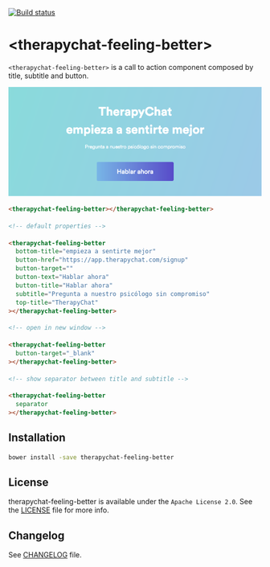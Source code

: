 [![Build status](https://travis-ci.org/TherapyChat/therapychat-feeling-better.svg?branch=master)](https://travis-ci.org/TherapyChat/therapychat-feeling-better)

# &lt;therapychat-feeling-better&gt;

`<therapychat-feeling-better>` is a call to action component composed by title, subtitle and button.

![Sample](sample.png)

<!---
```
<custom-element-demo>
  <template>
    <script src="../webcomponentsjs/webcomponents-lite.js"></script>
    <link rel="import" href="therapychat-feeling-better.html">
    <therapychat-feeling-better></therapychat-feeling-better>
  </template>
</custom-element-demo>
```
-->
```html
<therapychat-feeling-better></therapychat-feeling-better>

<!-- default properties -->

<therapychat-feeling-better
  bottom-title="empieza a sentirte mejor"
  button-href="https://app.therapychat.com/signup"
  button-target=""
  button-text="Hablar ahora"
  button-title="Hablar ahora"
  subtitle="Pregunta a nuestro psicólogo sin compromiso"
  top-title="TherapyChat"
></therapychat-feeling-better>

<!-- open in new window -->

<therapychat-feeling-better
  button-target="_blank"
></therapychat-feeling-better>

<!-- show separator between title and subtitle -->

<therapychat-feeling-better
  separator
></therapychat-feeling-better>
```

## Installation

```bash
bower install -save therapychat-feeling-better
```

## License

therapychat-feeling-better is available under the `Apache License 2.0`. See the [LICENSE](./LICENSE) file for more info.

## Changelog

See [CHANGELOG](./CHANGELOG.md) file.
